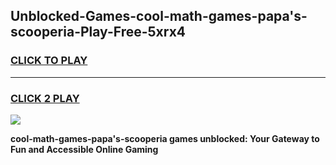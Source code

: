 
## Unblocked-Games-cool-math-games-papa's-scooperia-Play-Free-5xrx4
<h3>
<a href="https://premium76.site?title=cool-math-games-papa's-scooperia&ref=21A">CLICK TO PLAY</a></h3>
<hr>

<h3>
<a href="https://premium76.site?title=cool-math-games-papa's-scooperia&ref=21A">CLICK 2 PLAY</a>
  
</h3>

<a href="https://premium76.site?title=cool-math-games-papa's-scooperia&ref=21A"><img src="https://clearcache.store/games.png"></a>


**cool-math-games-papa's-scooperia games unblocked: Your Gateway to Fun and Accessible Online Gaming**
